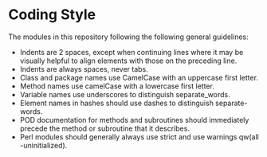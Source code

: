# Coding Style

The modules in this repository following the following general guidelines:

- Indents are 2 spaces, except when continuing lines where it may be visually helpful to align elements with those on the preceding line.
- Indents are always spaces, never tabs.
- Class and package names use CamelCase with an uppercase first letter.
- Method names use camelCase with a lowercase first letter.
- Variable names use underscores to distinguish separate_words.
- Element names in hashes should use dashes to distinguish separate-words.
- POD documentation for methods and subroutines should immediately precede the method or subroutine that it describes.
- Perl modules should generally always use strict and use warnings qw(all -uninitialized).

